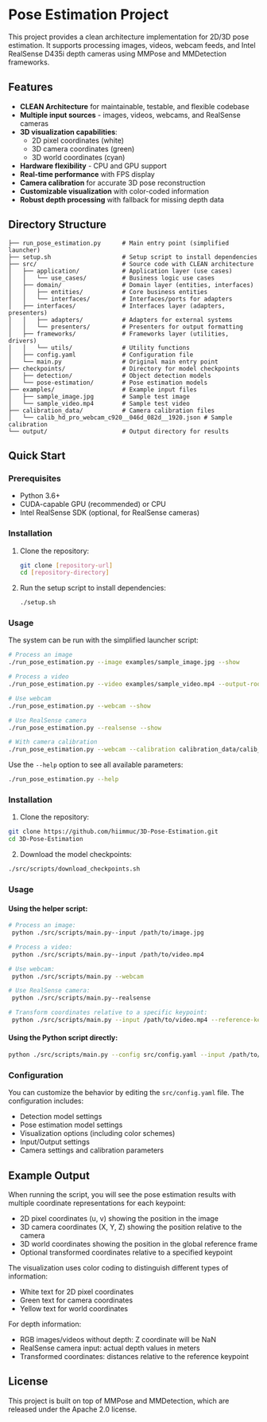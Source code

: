 # Pose Estimation Project

This project provides a clean architecture implementation for 2D/3D pose estimation. It supports processing images, videos, webcam feeds, and Intel RealSense D435i depth cameras using MMPose and MMDetection frameworks.

## Features

-   **CLEAN Architecture** for maintainable, testable, and flexible codebase
-   **Multiple input sources** - images, videos, webcams, and RealSense cameras
-   **3D visualization capabilities**:
    -   2D pixel coordinates (white)
    -   3D camera coordinates (green)
    -   3D world coordinates (cyan)
-   **Hardware flexibility** - CPU and GPU support
-   **Real-time performance** with FPS display
-   **Camera calibration** for accurate 3D pose reconstruction
-   **Customizable visualization** with color-coded information
-   **Robust depth processing** with fallback for missing depth data

## Directory Structure

```
├── run_pose_estimation.py      # Main entry point (simplified launcher)
├── setup.sh                    # Setup script to install dependencies
├── src/                        # Source code with CLEAN architecture
│   ├── application/            # Application layer (use cases)
│   │   └── use_cases/          # Business logic use cases
│   ├── domain/                 # Domain layer (entities, interfaces)
│   │   ├── entities/           # Core business entities
│   │   └── interfaces/         # Interfaces/ports for adapters
│   ├── interfaces/             # Interfaces layer (adapters, presenters)
│   │   ├── adapters/           # Adapters for external systems
│   │   └── presenters/         # Presenters for output formatting
│   ├── frameworks/             # Frameworks layer (utilities, drivers)
│   │   └── utils/              # Utility functions
│   ├── config.yaml             # Configuration file
│   └── main.py                 # Original main entry point
├── checkpoints/                # Directory for model checkpoints
│   ├── detection/              # Object detection models
│   └── pose-estimation/        # Pose estimation models
├── examples/                   # Example input files
│   ├── sample_image.jpg        # Sample test image
│   └── sample_video.mp4        # Sample test video
├── calibration_data/           # Camera calibration files
│   └── calib_hd_pro_webcam_c920__046d_082d__1920.json # Sample calibration
└── output/                     # Output directory for results
```

## Quick Start

### Prerequisites

-   Python 3.6+
-   CUDA-capable GPU (recommended) or CPU
-   Intel RealSense SDK (optional, for RealSense cameras)

### Installation

1. Clone the repository:

    ```bash
    git clone [repository-url]
    cd [repository-directory]
    ```

2. Run the setup script to install dependencies:
    ```bash
    ./setup.sh
    ```

### Usage

The system can be run with the simplified launcher script:

```bash
# Process an image
./run_pose_estimation.py --image examples/sample_image.jpg --show

# Process a video
./run_pose_estimation.py --video examples/sample_video.mp4 --output-root output --show

# Use webcam
./run_pose_estimation.py --webcam --show

# Use RealSense camera
./run_pose_estimation.py --realsense --show

# With camera calibration
./run_pose_estimation.py --webcam --calibration calibration_data/calib_hd_pro_webcam_c920__046d_082d__1920.json --show
```

Use the `--help` option to see all available parameters:

```bash
./run_pose_estimation.py --help
```

### Installation

1. Clone the repository:

```bash
git clone https://github.com/hiimmuc/3D-Pose-Estimation.git
cd 3D-Pose-Estimation
```

2. Download the model checkpoints:

```bash
./src/scripts/download_checkpoints.sh
```

### Usage

#### Using the helper script:

```bash
# Process an image:
 python ./src/scripts/main.py--input /path/to/image.jpg

# Process a video:
 python ./src/scripts/main.py--input /path/to/video.mp4

# Use webcam:
 python ./src/scripts/main.py --webcam

# Use RealSense camera:
 python ./src/scripts/main.py--realsense

# Transform coordinates relative to a specific keypoint:
 python ./src/scripts/main.py --input /path/to/video.mp4 --reference-keypoint 0
```

#### Using the Python script directly:

```bash
python ./src/scripts/main.py --config src/config.yaml --input /path/to/image_or_video.jpg --calibration-file /path/to/calibration-file
```

### Configuration

You can customize the behavior by editing the `src/config.yaml` file. The configuration includes:

-   Detection model settings
-   Pose estimation model settings
-   Visualization options (including color schemes)
-   Input/Output settings
-   Camera settings and calibration parameters

## Example Output

When running the script, you will see the pose estimation results with multiple coordinate representations for each keypoint:

-   2D pixel coordinates (u, v) showing the position in the image
-   3D camera coordinates (X, Y, Z) showing the position relative to the camera
-   3D world coordinates showing the position in the global reference frame
-   Optional transformed coordinates relative to a specified keypoint

The visualization uses color coding to distinguish different types of information:

-   White text for 2D pixel coordinates
-   Green text for camera coordinates
-   Yellow text for world coordinates

For depth information:

-   RGB images/videos without depth: Z coordinate will be NaN
-   RealSense camera input: actual depth values in meters
-   Transformed coordinates: distances relative to the reference keypoint

## License

This project is built on top of MMPose and MMDetection, which are released under the Apache 2.0 license.
